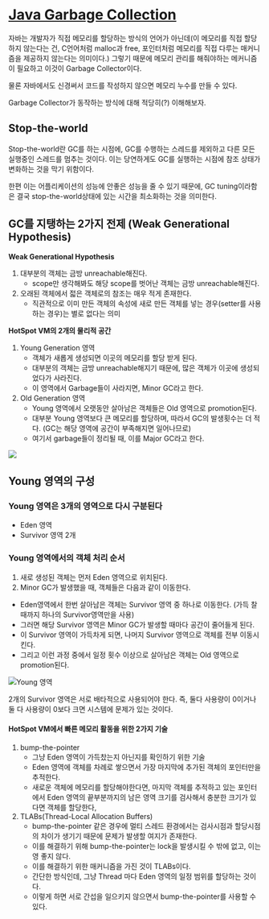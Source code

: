 # [Java Garbage Collection](https://d2.naver.com/helloworld/1329)

자바는 개발자가 직접 메모리를 할당하는 방식의 언어가 아닌데(이 메모리를 직접 할당하지 않는다는 건, C언어처럼 malloc과 free, 포인터처럼 메모리를 직접 다루는 매커니즘을 제공하지 않는다는 의미이다.)
그렇기 때문에 메모리 관리를 해줘야하는 메커니즘이 필요하고 이것이 Garbage Collector이다.

물론 자바에서도 신경써서 코드를 작성하지 않으면 메모리 누수를 만들 수 있다.

Garbage Collector가 동작하는 방식에 대해 적당히(?) 이해해보자.

## Stop-the-world
Stop-the-world란 GC를 하는 시점에, GC를 수행하는 스레드를 제외하고 다른 모든 실행중인 스레드를 멈추는 것이다.
이는 당연하게도 GC를 실행하는 시점에 참조 상태가 변화하는 것을 막기 위함이다.

한편 이는 어플리케이션의 성능에 안좋은 성능을 줄 수 있기 때문에, GC tuning이라함은 결국 stop-the-world상태에 있는 시간을 최소화하는 것을 의미한다.

## GC를 지탱하는 2가지 전제 (Weak Generational Hypothesis)
**Weak Generational Hypothesis**
  1. 대부분의 객체는 금방 unreachable해진다.
      * scope만 생각해봐도 해당 scope를 벗어난 객체는 금방 unreachable해진다.
  2. 오래된 객체에서 젋은 객체로의 참조는 매우 적게 존재한다.
      * 직관적으로 이미 만든 객체의 속성에 새로 만든 객체를 넣는 경우(setter를 사용하는 경우)는 별로 없다는 의미

**HotSpot VM의 2개의 물리적 공간**
  1. Young Generation 영역
      * 객체가 새롭게 생성되면 이곳의 메모리를 할당 받게 된다.
      * 대부분의 객체는 금방 unreachable해지기 때문에, 많은 객체가 이곳에 생성되었다가 사라진다.
      * 이 영역에서 Garbage들이 사라지면, Minor GC라고 한다.
  2. Old Generation 영역
      * Young 영역에서 오랫동안 살아남은 객체들은 Old 영역으로 promotion된다.
      * 대부분 Young 영역보다 큰 메모리를 할당하며, 따라서 GC의 발생횟수는 더 적다. (GC는 해당 영역에 공간이 부족해지면 일어나므로)
      * 여기서 garbage들이 정리될 때, 이를 Major GC라고 한다.

![](https://d2.naver.com/content/images/2015/06/helloworld-1329-1.png)

## Young 영역의 구성
### Young 영역은 3개의 영역으로 다시 구분된다
* Eden 영역
* Survivor 영역 2개

### Young 영역에서의 객체 처리 순서
1. 새로 생성된 객체는 먼저 Eden 영역으로 위치된다.
2. Minor GC가 발생했을 때, 객체들은 다음과 같이 이동한다.
  * Eden영역에서 한번 살아남은 객체는 Survivor 영역 중 하나로 이동한다. (가득 찰 때까지 하나의 Survivor영역만을 사용)
  * 그러면 해당 Survivor 영역은 Minor GC가 발생할 때마다 공간이 줄어들게 된다.
  * 이 Survivor 영역이 가득차게 되면, 나머지 Survivor 영역으로 객체를 전부 이동시킨다.
  * 그리고 이런 과정 중에서 일정 횟수 이상으로 살아남은 객체는 Old 영역으로 promotion된다.

![Young 영역](https://d2.naver.com/content/images/2015/06/helloworld-1329-3.png)

2개의 Survivor 영역은 서로 배타적으로 사용되어야 한다. 
즉, 둘다 사용량이 0이거나 둘 다 사용량이 0보다 크면 시스템에 문제가 있는 것이다.

#### HotSpot VM에서 빠른 메모리 활동을 위한 2가지 기술
1. bump-the-pointer
    * 그냥 Eden 영역이 가득찼는지 아닌지를 확인하기 위한 기술
    * Eden 영역에 객체를 차례로 쌓으면서 가장 마지막에 추가된 객체의 포인터만을 추적한다.
    * 새로운 객체에 메모리를 할당해야한다면, 마지막 객체를 추적하고 있는 포인터에서 Eden 영역의 끝부분까지의 남은 영역 크기를 검사해서 충분한 크기가 있다면 객체를 할당한다,
2. TLABs(Thread-Local Allocation Buffers)
    * bump-the-pointer 같은 경우에 멀티 스레드 환경에서는 검사시점과 할당시점의 차이가 생기기 때문에 문제가 발생할 여지가 존재한다.
    * 이를 해결하기 위해 bump-the-pointer는 lock을 발생시킬 수 밖에 없고, 이는 영 좋지 않다.
    * 이를 해결하기 위한 매커니즘을 가진 것이 TLABs이다.
    * 간단한 방식인데, 그냥 Thread 마다 Eden 영역의 일정 범위를 할당하는 것이다.
    * 이렇게 하면 서로 간섭을 일으키지 않으면서 bump-the-pointer를 사용할 수 있다.
  

